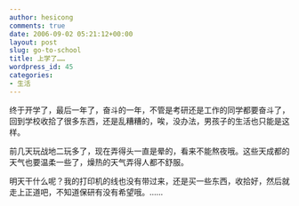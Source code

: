 ```yaml
---
author: hesicong
comments: true
date: 2006-09-02 05:21:12+00:00
layout: post
slug: go-to-school
title: 上学了……
wordpress_id: 45
categories:
- 生活
---
```



终于开学了，最后一年了，奋斗的一年，不管是考研还是工作的同学都要奋斗了，回到学校收拾了很多东西，还是乱糟糟的，唉，没办法，男孩子的生活也只能是这样。

前几天玩战地二玩多了，现在弄得头一直是晕的，看来不能熬夜哦。这些天成都的天气也要温柔一些了，燥热的天气弄得人都不舒服。

明天干什么呢？我的打印机的线也没有带过来，还是买一些东西，收拾好，然后就走上正道吧，不知道保研有没有希望哦。……
